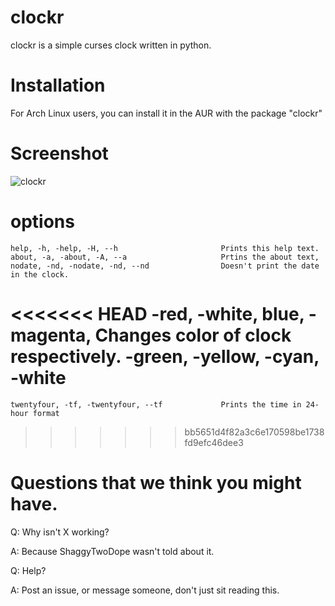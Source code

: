 # clockr
clockr is a simple curses clock written in python.

# Installation
For Arch Linux users, you can install it in the AUR with the package "clockr"

# Screenshot
![clockr](http://i.imgur.com/gNyIXlX.png)

# options
    help, -h, -help, -H, --h                       Prints this help text.
    about, -a, -about, -A, --a                     Prtins the about text, 
    nodate, -nd, -nodate, -nd, --nd                Doesn't print the date in the clock.
<<<<<<< HEAD
    -red, -white, blue, -magenta,                  Changes color of clock respectively.
    -green, -yellow, -cyan, -white 
=======
    twentyfour, -tf, -twentyfour, --tf             Prints the time in 24-hour format
  
>>>>>>> bb5651d4f82a3c6e170598be1738fd9efc46dee3

# Questions that we think you might have.
Q: Why isn't X working?

A: Because ShaggyTwoDope wasn't told about it.


Q: Help?

A: Post an issue, or message someone, don't just sit reading this.
